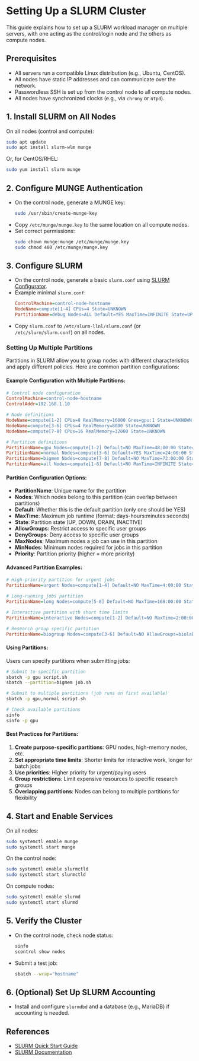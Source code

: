# Setting Up a SLURM Cluster

This guide explains how to set up a SLURM workload manager on multiple servers, with one acting as the control/login node and the others as compute nodes.

## Prerequisites

- All servers run a compatible Linux distribution (e.g., Ubuntu, CentOS).
- All nodes have static IP addresses and can communicate over the network.
- Passwordless SSH is set up from the control node to all compute nodes.
- All nodes have synchronized clocks (e.g., via `chrony` or `ntpd`).

## 1. Install SLURM on All Nodes

On all nodes (control and compute):

```bash
sudo apt update
sudo apt install slurm-wlm munge
```
Or, for CentOS/RHEL:
```bash
sudo yum install slurm munge
```

## 2. Configure MUNGE Authentication

- On the control node, generate a MUNGE key:
    ```bash
    sudo /usr/sbin/create-munge-key
    ```
- Copy `/etc/munge/munge.key` to the same location on all compute nodes.
- Set correct permissions:
    ```bash
    sudo chown munge:munge /etc/munge/munge.key
    sudo chmod 400 /etc/munge/munge.key
    ```

## 3. Configure SLURM

- On the control node, generate a basic `slurm.conf` using [SLURM Configurator](https://slurm.schedmd.com/configurator.html).
- Example minimal `slurm.conf`:
    ```ini
    ControlMachine=control-node-hostname
    NodeName=compute[1-4] CPUs=4 State=UNKNOWN
    PartitionName=debug Nodes=ALL Default=YES MaxTime=INFINITE State=UP
    ```
- Copy `slurm.conf` to `/etc/slurm-llnl/slurm.conf` (or `/etc/slurm/slurm.conf`) on all nodes.

### Setting Up Multiple Partitions

Partitions in SLURM allow you to group nodes with different characteristics and apply different policies. Here are common partition configurations:

#### Example Configuration with Multiple Partitions:

```ini
# Control node configuration
ControlMachine=control-node-hostname
ControlAddr=192.168.1.10

# Node definitions
NodeName=compute[1-2] CPUs=8 RealMemory=16000 Gres=gpu:1 State=UNKNOWN
NodeName=compute[3-6] CPUs=4 RealMemory=8000 State=UNKNOWN
NodeName=compute[7-8] CPUs=16 RealMemory=32000 State=UNKNOWN

# Partition definitions
PartitionName=gpu Nodes=compute[1-2] Default=NO MaxTime=48:00:00 State=UP
PartitionName=normal Nodes=compute[3-6] Default=YES MaxTime=24:00:00 State=UP
PartitionName=bigmem Nodes=compute[7-8] Default=NO MaxTime=72:00:00 State=UP
PartitionName=all Nodes=compute[1-8] Default=NO MaxTime=INFINITE State=UP
```

#### Partition Configuration Options:

- **PartitionName**: Unique name for the partition
- **Nodes**: Which nodes belong to this partition (can overlap between partitions)
- **Default**: Whether this is the default partition (only one should be YES)
- **MaxTime**: Maximum job runtime (format: days-hours:minutes:seconds)
- **State**: Partition state (UP, DOWN, DRAIN, INACTIVE)
- **AllowGroups**: Restrict access to specific user groups
- **DenyGroups**: Deny access to specific user groups
- **MaxNodes**: Maximum nodes a job can use in this partition
- **MinNodes**: Minimum nodes required for jobs in this partition
- **Priority**: Partition priority (higher = more priority)

#### Advanced Partition Examples:

```ini
# High-priority partition for urgent jobs
PartitionName=urgent Nodes=compute[1-4] Default=NO MaxTime=4:00:00 State=UP Priority=1000

# Long-running jobs partition
PartitionName=long Nodes=compute[5-8] Default=NO MaxTime=168:00:00 State=UP Priority=1

# Interactive partition with short time limits
PartitionName=interactive Nodes=compute[1-2] Default=NO MaxTime=2:00:00 State=UP

# Research group specific partition
PartitionName=biogroup Nodes=compute[3-6] Default=NO AllowGroups=biolab MaxTime=48:00:00 State=UP
```

#### Using Partitions:

Users can specify partitions when submitting jobs:

```bash
# Submit to specific partition
sbatch -p gpu script.sh
sbatch --partition=bigmem job.sh

# Submit to multiple partitions (job runs on first available)
sbatch -p gpu,normal script.sh

# Check available partitions
sinfo
sinfo -p gpu
```

#### Best Practices for Partitions:

1. **Create purpose-specific partitions**: GPU nodes, high-memory nodes, etc.
2. **Set appropriate time limits**: Shorter limits for interactive work, longer for batch jobs
3. **Use priorities**: Higher priority for urgent/paying users
4. **Group restrictions**: Limit expensive resources to specific research groups
5. **Overlapping partitions**: Nodes can belong to multiple partitions for flexibility

## 4. Start and Enable Services

On all nodes:
```bash
sudo systemctl enable munge
sudo systemctl start munge
```

On the control node:
```bash
sudo systemctl enable slurmctld
sudo systemctl start slurmctld
```

On compute nodes:
```bash
sudo systemctl enable slurmd
sudo systemctl start slurmd
```

## 5. Verify the Cluster

- On the control node, check node status:
    ```bash
    sinfo
    scontrol show nodes
    ```
- Submit a test job:
    ```bash
    sbatch --wrap="hostname"
    ```

## 6. (Optional) Set Up SLURM Accounting

- Install and configure `slurmdbd` and a database (e.g., MariaDB) if accounting is needed.

## References

- [SLURM Quick Start Guide](https://slurm.schedmd.com/quickstart.html)
- [SLURM Documentation](https://slurm.schedmd.com/documentation.html)
